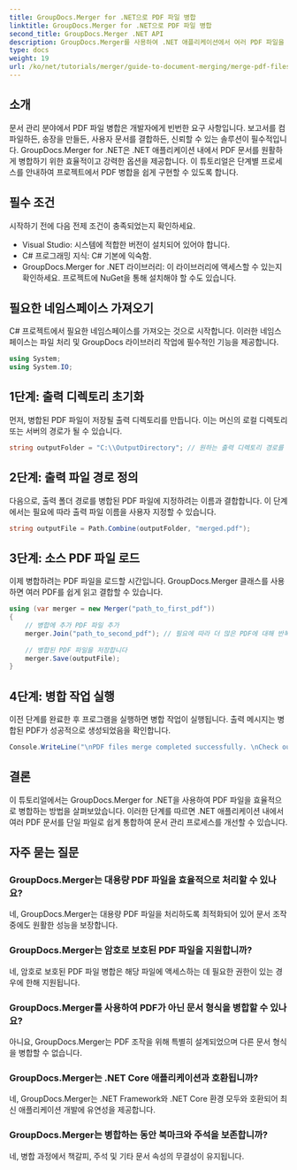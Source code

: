 ```yaml
---
title: GroupDocs.Merger for .NET으로 PDF 파일 병합
linktitle: GroupDocs.Merger for .NET으로 PDF 파일 병합
second_title: GroupDocs.Merger .NET API
description: GroupDocs.Merger를 사용하여 .NET 애플리케이션에서 여러 PDF 파일을 원활하게 병합하는 방법을 알아보세요. 이 포괄적인 튜토리얼은 PDF를 결합하는 명확하고 단계별 접근 방식을 제공합니다.
type: docs
weight: 19
url: /ko/net/tutorials/merger/guide-to-document-merging/merge-pdf-files/
---
```

## 소개

문서 관리 분야에서 PDF 파일 병합은 개발자에게 빈번한 요구 사항입니다. 보고서를 컴파일하든, 송장을 만들든, 사용자 문서를 결합하든, 신뢰할 수 있는 솔루션이 필수적입니다. GroupDocs.Merger for .NET은 .NET 애플리케이션 내에서 PDF 문서를 원활하게 병합하기 위한 효율적이고 강력한 옵션을 제공합니다. 이 튜토리얼은 단계별 프로세스를 안내하여 프로젝트에서 PDF 병합을 쉽게 구현할 수 있도록 합니다.

## 필수 조건
시작하기 전에 다음 전제 조건이 충족되었는지 확인하세요.
- Visual Studio: 시스템에 적합한 버전이 설치되어 있어야 합니다.
- C# 프로그래밍 지식: C# 기본에 익숙함.
- GroupDocs.Merger for .NET 라이브러리: 이 라이브러리에 액세스할 수 있는지 확인하세요. 프로젝트에 NuGet을 통해 설치해야 할 수도 있습니다.

## 필요한 네임스페이스 가져오기
C# 프로젝트에서 필요한 네임스페이스를 가져오는 것으로 시작합니다. 이러한 네임스페이스는 파일 처리 및 GroupDocs 라이브러리 작업에 필수적인 기능을 제공합니다.

```csharp
using System;
using System.IO;
```

## 1단계: 출력 디렉토리 초기화
먼저, 병합된 PDF 파일이 저장될 출력 디렉토리를 만듭니다. 이는 머신의 로컬 디렉토리 또는 서버의 경로가 될 수 있습니다.

```csharp
string outputFolder = "C:\\OutputDirectory"; // 원하는 출력 디렉토리 경로를 지정하세요
```

## 2단계: 출력 파일 경로 정의
다음으로, 출력 폴더 경로를 병합된 PDF 파일에 지정하려는 이름과 결합합니다. 이 단계에서는 필요에 따라 출력 파일 이름을 사용자 지정할 수 있습니다.

```csharp
string outputFile = Path.Combine(outputFolder, "merged.pdf");
```

## 3단계: 소스 PDF 파일 로드
이제 병합하려는 PDF 파일을 로드할 시간입니다. GroupDocs.Merger 클래스를 사용하면 여러 PDF를 쉽게 읽고 결합할 수 있습니다.

```csharp
using (var merger = new Merger("path_to_first_pdf"))
{
    // 병합에 추가 PDF 파일 추가
    merger.Join("path_to_second_pdf"); // 필요에 따라 더 많은 PDF에 대해 반복하십시오.
    
    // 병합된 PDF 파일을 저장합니다
    merger.Save(outputFile);
}
```

## 4단계: 병합 작업 실행
이전 단계를 완료한 후 프로그램을 실행하면 병합 작업이 실행됩니다. 출력 메시지는 병합된 PDF가 성공적으로 생성되었음을 확인합니다.

```csharp
Console.WriteLine("\nPDF files merge completed successfully. \nCheck output in {0}", outputFolder);
```

## 결론
이 튜토리얼에서는 GroupDocs.Merger for .NET을 사용하여 PDF 파일을 효율적으로 병합하는 방법을 살펴보았습니다. 이러한 단계를 따르면 .NET 애플리케이션 내에서 여러 PDF 문서를 단일 파일로 쉽게 통합하여 문서 관리 프로세스를 개선할 수 있습니다.

## 자주 묻는 질문

### GroupDocs.Merger는 대용량 PDF 파일을 효율적으로 처리할 수 있나요?
네, GroupDocs.Merger는 대용량 PDF 파일을 처리하도록 최적화되어 있어 문서 조작 중에도 원활한 성능을 보장합니다.

### GroupDocs.Merger는 암호로 보호된 PDF 파일을 지원합니까?
네, 암호로 보호된 PDF 파일 병합은 해당 파일에 액세스하는 데 필요한 권한이 있는 경우에 한해 지원됩니다.

### GroupDocs.Merger를 사용하여 PDF가 아닌 문서 형식을 병합할 수 있나요?
아니요, GroupDocs.Merger는 PDF 조작을 위해 특별히 설계되었으며 다른 문서 형식을 병합할 수 없습니다.

### GroupDocs.Merger는 .NET Core 애플리케이션과 호환됩니까?
네, GroupDocs.Merger는 .NET Framework와 .NET Core 환경 모두와 호환되어 최신 애플리케이션 개발에 유연성을 제공합니다.

### GroupDocs.Merger는 병합하는 동안 북마크와 주석을 보존합니까?
네, 병합 과정에서 책갈피, 주석 및 기타 문서 속성의 무결성이 유지됩니다.
